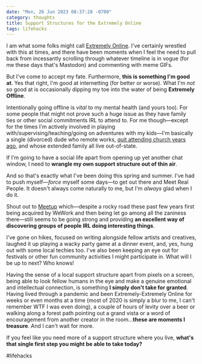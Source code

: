 ```yaml
---
date: "Mon, 26 Jun 2023 08:37:28 -0700"
category: thoughts
title: Support Structures for the Extremely Online
tags: lifehacks
---
```


I am what some folks might call [Extremely Online](https://en.wikipedia.org/wiki/Extremely_online). I've certainly wrestled with this at times, and there have been moments when I feel the need to pull back from incessantly scrolling through whatever timeline is in vogue (for me these days that's Mastodon) and commenting with meme GIFs.

But I've come to accept my fate. Furthermore, **this is something I'm good at**. Yes that right, I'm good at internetting (for better or worse). What I'm _not_ so good at is occasionally dipping my toe into the water of being **Extremely Offline**.

Intentionally going offline is *vital* to my mental health (and yours too). For some people that might not prove such a huge issue as they have family ties or other social commitments IRL to attend to. For me though—except for the times I'm actively involved in playing with/supervising/teaching/going on adventures with my kids—I'm basically a single (divorced) dude who remote works, [quit attending church years ago](https://simplepraxis.life/2019/leaving-it-all-behind-my-exvangelical-story), and whose extended family all live out-of-state.

If I'm going to have a social life apart from opening up yet another chat window, I need to **wrangle my own support structure out of thin air**.

And so that's exactly what I've been doing this spring and summer. I've had to push myself—*force* myself some days—to get out there and Meet Real People. It doesn't always come naturally to me, but I'm _always_ glad when I do it.

Shout out to [Meetup](https://meetup.com) which—despite a rocky road these past few years first being acquired by WeWork and then being let go among all the zaniness there—still seems to be going strong and providing **an excellent way of discovering groups of people IRL doing interesting things**.

I've gone on hikes, focused on writing alongside fellow artists and creatives, laughed it up playing a wacky party game at a dinner event, and, yes, hung out with some local techies too. I've also been keeping an eye out for festivals or other fun community activities I might participate in. What will I be up to next? Who knows!

Having the sense of a local support structure apart from pixels on a screen, being able to look fellow humans in the eye and make a genuine emotional and intellectual connection, is something **I simply don't take for granted**. Having lived through a pandemic and been Extremely-Extremely Online for weeks or even months at a time (most of 2020 is simply a blur to me, I can't remember WTF I was even doing), a couple of hours of levity over a beer or walking along a forest path pointing out a grand vista or a word of encouragement from another creator in the room…**these are moments I treasure**. And I can't wait for more.

If you feel like you need more of a support structure where you live, **what's that single first step you might be able to take today?**

#lifehacks